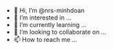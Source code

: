- 👋 Hi, I’m @nrs-minhdoan
- 👀 I’m interested in ...
- 🌱 I’m currently learning ...
- 💞️ I’m looking to collaborate on ...
- 📫 How to reach me ...

<!---
nrs-minhdoan/nrs-minhdoan is a ✨ special ✨ repository because its `README.md` (this file) appears on your GitHub profile.
You can click the Preview link to take a look at your changes.
--->
